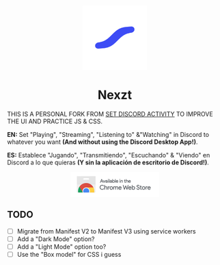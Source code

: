 <p align="center">
<img src="./logo.png" width=150>
</p>

<b><h1 align="center">Nexzt</h1></b>

THIS IS A PERSONAL FORK FROM [SET DISCORD ACTIVITY](https://github.com/Sainan/Set-Discord-Activity) TO IMPROVE THE UI AND PRACTICE JS & CSS.

**EN:** Set "Playing", "Streaming", "Listening to" &"Watching" in Discord to whatever you want **(And without using the Discord Desktop App!)**.

**ES:** Establece "Jugando", "Transmitiendo", "Escuchando" & "Viendo" en Discord a lo que quieras **(Y sin la aplicación de escritorio de Discord!)**.

<p align="center">
<a href="https://chrome.google.com/webstore/detail/set-discord-activity/dlmmhgaeahcfkojednnfghfpinbinicj">
<img src="./chromews.png" align="center">
</a></p>


## TODO
- [ ] Migrate from Manifest V2 to Manifest V3 using service workers
- [ ] Add a "Dark Mode" option?
- [ ] Add a "Light Mode" option too?
- [ ] Use the "Box model" for CSS i guess
